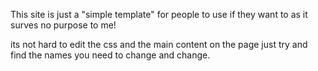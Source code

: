 This site is just a "simple template" for people to use if they want to as it surves no purpose to me!

its not hard to edit the css and the main content on the page just try and find the names you need to change and change.
